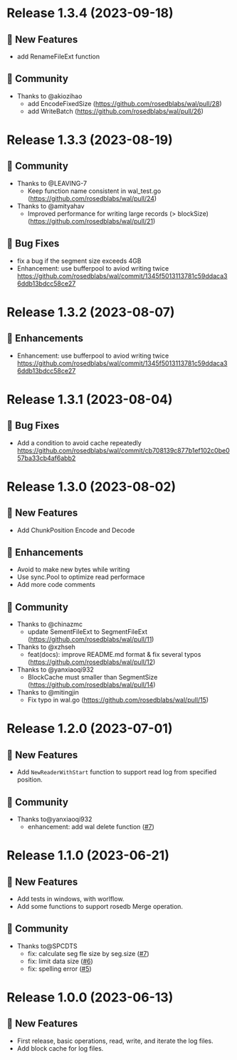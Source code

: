 # Release 1.3.4 (2023-09-18)

## 🚀 New Features
* add RenameFileExt function

## 🎠 Community
* Thanks to @akiozihao 
    * add EncodeFixedSize (https://github.com/rosedblabs/wal/pull/28)
    * add WriteBatch (https://github.com/rosedblabs/wal/pull/26)

# Release 1.3.3 (2023-08-19)

## 🎠 Community
* Thanks to @LEAVING-7 
  * Keep function name consistent in wal_test.go (https://github.com/rosedblabs/wal/pull/24)
* Thanks to @amityahav 
  * Improved performance for writing large records (> blockSize) (https://github.com/rosedblabs/wal/pull/21)
## 🐞 Bug Fixes
* fix a bug if the segment size exceeds 4GB
* Enhancement: use bufferpool to aviod writing twice https://github.com/rosedblabs/wal/commit/1345f5013113781c59ddaca36ddb13bdcc58ce27

# Release 1.3.2 (2023-08-07)

## 🎄 Enhancements
* Enhancement: use bufferpool to aviod writing twice https://github.com/rosedblabs/wal/commit/1345f5013113781c59ddaca36ddb13bdcc58ce27

# Release 1.3.1 (2023-08-04)

## 🐞 Bug Fixes
* Add a condition to avoid cache repeatedly https://github.com/rosedblabs/wal/commit/cb708139c877b1ef102c0be057ba33cb4af6abb2

# Release 1.3.0 (2023-08-02)

## 🚀 New Features
* Add ChunkPosition Encode and Decode

## 🎄 Enhancements
* Avoid to make new bytes while writing
* Use sync.Pool to optimize read performace
* Add more code comments

## 🎠 Community
* Thanks to @chinazmc 
  * update SementFileExt to SegmentFileExt (https://github.com/rosedblabs/wal/pull/11)
* Thanks to @xzhseh 
  * feat(docs): improve README.md format & fix several typos (https://github.com/rosedblabs/wal/pull/12)
* Thanks to @yanxiaoqi932 
  * BlockCache must smaller than SegmentSize (https://github.com/rosedblabs/wal/pull/14)
* Thanks to @mitingjin 
  * Fix typo in wal.go (https://github.com/rosedblabs/wal/pull/15)

# Release 1.2.0 (2023-07-01)

## 🚀 New Features
* Add `NewReaderWithStart` function to support read log from specified position.

## 🎠 Community
* Thanks to@yanxiaoqi932
  * enhancement: add wal delete function ([#7](https://github.com/rosedblabs/wal/pull/9))

# Release 1.1.0 (2023-06-21)

## 🚀 New Features
* Add tests in windows, with worlflow.
* Add some functions to support rosedb Merge operation.

## 🎠 Community
* Thanks to@SPCDTS
  * fix: calculate seg fle size by seg.size ([#7](https://github.com/rosedblabs/wal/pull/7))
  * fix: limit data size ([#6](https://github.com/rosedblabs/wal/pull/6))
  * fix: spelling error ([#5](https://github.com/rosedblabs/wal/pull/5))

# Release 1.0.0 (2023-06-13)

## 🚀 New Features
* First release, basic operations, read, write, and iterate the log files.
* Add block cache for log files.

